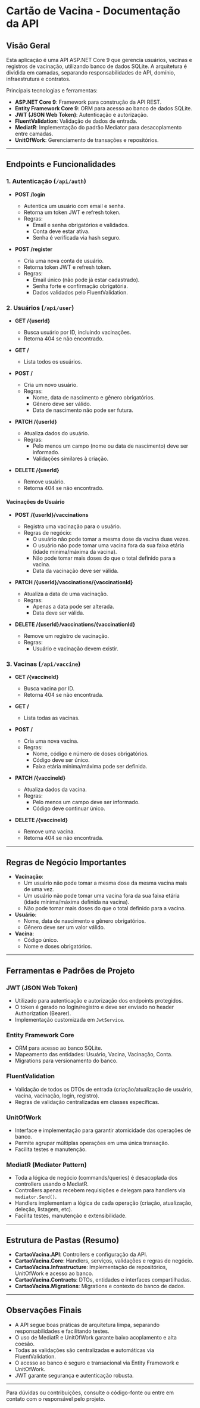 # Cartão de Vacina - Documentação da API

## Visão Geral
Esta aplicação é uma API ASP.NET Core 9 que gerencia usuários, vacinas e registros de vacinação, utilizando banco de dados SQLite. A arquitetura é dividida em camadas, separando responsabilidades de API, domínio, infraestrutura e contratos.

Principais tecnologias e ferramentas:
- **ASP.NET Core 9**: Framework para construção da API REST.
- **Entity Framework Core 9**: ORM para acesso ao banco de dados SQLite.
- **JWT (JSON Web Token)**: Autenticação e autorização.
- **FluentValidation**: Validação de dados de entrada.
- **MediatR**: Implementação do padrão Mediator para desacoplamento entre camadas.
- **UnitOfWork**: Gerenciamento de transações e repositórios.

---

## Endpoints e Funcionalidades

### 1. Autenticação (`/api/auth`)
- **POST /login**
  - Autentica um usuário com email e senha.
  - Retorna um token JWT e refresh token.
  - Regras:
    - Email e senha obrigatórios e validados.
    - Conta deve estar ativa.
    - Senha é verificada via hash seguro.

- **POST /register**
  - Cria uma nova conta de usuário.
  - Retorna token JWT e refresh token.
  - Regras:
    - Email único (não pode já estar cadastrado).
    - Senha forte e confirmação obrigatória.
    - Dados validados pelo FluentValidation.

### 2. Usuários (`/api/user`)
- **GET /{userId}**
  - Busca usuário por ID, incluindo vacinações.
  - Retorna 404 se não encontrado.

- **GET /**
  - Lista todos os usuários.

- **POST /**
  - Cria um novo usuário.
  - Regras:
    - Nome, data de nascimento e gênero obrigatórios.
    - Gênero deve ser válido.
    - Data de nascimento não pode ser futura.

- **PATCH /{userId}**
  - Atualiza dados do usuário.
  - Regras:
    - Pelo menos um campo (nome ou data de nascimento) deve ser informado.
    - Validações similares à criação.

- **DELETE /{userId}**
  - Remove usuário.
  - Retorna 404 se não encontrado.

#### Vacinações do Usuário
- **POST /{userId}/vaccinations**
  - Registra uma vacinação para o usuário.
  - Regras de negócio:
    - O usuário não pode tomar a mesma dose da vacina duas vezes.
    - O usuário não pode tomar uma vacina fora da sua faixa etária (idade mínima/máxima da vacina).
    - Não pode tomar mais doses do que o total definido para a vacina.
    - Data da vacinação deve ser válida.

- **PATCH /{userId}/vaccinations/{vaccinationId}**
  - Atualiza a data de uma vacinação.
  - Regras:
    - Apenas a data pode ser alterada.
    - Data deve ser válida.

- **DELETE /{userId}/vaccinations/{vaccinationId}**
  - Remove um registro de vacinação.
  - Regras:
    - Usuário e vacinação devem existir.

### 3. Vacinas (`/api/vaccine`)
- **GET /{vaccineId}**
  - Busca vacina por ID.
  - Retorna 404 se não encontrada.

- **GET /**
  - Lista todas as vacinas.

- **POST /**
  - Cria uma nova vacina.
  - Regras:
    - Nome, código e número de doses obrigatórios.
    - Código deve ser único.
    - Faixa etária mínima/máxima pode ser definida.

- **PATCH /{vaccineId}**
  - Atualiza dados da vacina.
  - Regras:
    - Pelo menos um campo deve ser informado.
    - Código deve continuar único.

- **DELETE /{vaccineId}**
  - Remove uma vacina.
  - Retorna 404 se não encontrada.

---

## Regras de Negócio Importantes
- **Vacinação**:
  - Um usuário não pode tomar a mesma dose da mesma vacina mais de uma vez.
  - Um usuário não pode tomar uma vacina fora da sua faixa etária (idade mínima/máxima definida na vacina).
  - Não pode tomar mais doses do que o total definido para a vacina.
- **Usuário**:
  - Nome, data de nascimento e gênero obrigatórios.
  - Gênero deve ser um valor válido.
- **Vacina**:
  - Código único.
  - Nome e doses obrigatórios.

---

## Ferramentas e Padrões de Projeto

### JWT (JSON Web Token)
- Utilizado para autenticação e autorização dos endpoints protegidos.
- O token é gerado no login/registro e deve ser enviado no header Authorization (Bearer).
- Implementação customizada em `JwtService`.

### Entity Framework Core
- ORM para acesso ao banco SQLite.
- Mapeamento das entidades: Usuário, Vacina, Vacinação, Conta.
- Migrations para versionamento do banco.

### FluentValidation
- Validação de todos os DTOs de entrada (criação/atualização de usuário, vacina, vacinação, login, registro).
- Regras de validação centralizadas em classes específicas.

### UnitOfWork
- Interface e implementação para garantir atomicidade das operações de banco.
- Permite agrupar múltiplas operações em uma única transação.
- Facilita testes e manutenção.

### MediatR (Mediator Pattern)
- Toda a lógica de negócio (commands/queries) é desacoplada dos controllers usando o MediatR.
- Controllers apenas recebem requisições e delegam para handlers via `mediator.Send()`.
- Handlers implementam a lógica de cada operação (criação, atualização, deleção, listagem, etc).
- Facilita testes, manutenção e extensibilidade.

---

## Estrutura de Pastas (Resumo)
- **CartaoVacina.API**: Controllers e configuração da API.
- **CartaoVacina.Core**: Handlers, serviços, validações e regras de negócio.
- **CartaoVacina.Infrastructure**: Implementação de repositórios, UnitOfWork e acesso ao banco.
- **CartaoVacina.Contracts**: DTOs, entidades e interfaces compartilhadas.
- **CartaoVacina.Migrations**: Migrations e contexto do banco de dados.

---

## Observações Finais
- A API segue boas práticas de arquitetura limpa, separando responsabilidades e facilitando testes.
- O uso de MediatR e UnitOfWork garante baixo acoplamento e alta coesão.
- Todas as validações são centralizadas e automáticas via FluentValidation.
- O acesso ao banco é seguro e transacional via Entity Framework e UnitOfWork.
- JWT garante segurança e autenticação robusta.

---

Para dúvidas ou contribuições, consulte o código-fonte ou entre em contato com o responsável pelo projeto. 
